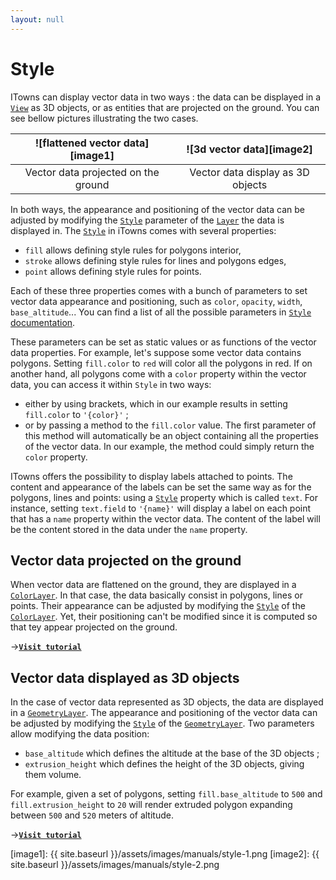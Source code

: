 ```yaml
---
layout: null
---
```


# Style

ITowns can display vector data in two ways : the data can be displayed in a
[`View`][view] as 3D objects, or as entities that are projected on the ground.
You can see bellow pictures illustrating the two cases.

| ![flattened vector data][image1] | ![3d vector data][image2] |
| :---: | :---: |
| Vector data projected on the ground | Vector data display as 3D objects |

In both ways, the appearance and positioning of the vector data can be adjusted
by modifying the [`Style`][style] parameter of the [`Layer`][layer] the data is
displayed in. The [`Style`][style] in iTowns comes with several properties:

- `fill` allows defining style rules for polygons interior,
- `stroke` allows defining style rules for lines and polygons edges,
- `point` allows defining style rules for points.

Each of these three properties comes with a bunch of parameters to set vector
data appearance and positioning, such as `color`, `opacity`, `width`,
`base_altitude`... You can find a list of all the possible parameters in
[`Style` documentation][style].

These parameters can be set as static values or as functions of the vector data
properties. For example, let's suppose some vector data contains polygons.
Setting `fill.color` to `red` will color all the polygons in red. If on another
hand, all polygons come with a `color` property within the vector data, you can
access it within `Style` in two ways:

- either by using brackets, which in our example results in setting `fill.color`
  to `'{color}'` ;
- or by passing a method to the `fill.color` value. The first parameter of this
  method will automatically be an object containing all the properties of the
  vector data. In our example, the method could simply return the `color`
  property.

ITowns offers the possibility to display labels attached to points. The content
and appearance of the labels can be set the same way as for the polygons, lines
and points: using a [`Style`][style] property which is called `text`. For
instance, setting `text.field` to `'{name}'` will display a label on each point
that has a `name` property within the vector data. The content of the label will
be the content stored in the data under the `name` property.


## Vector data projected on the ground

When vector data are flattened on the ground, they are displayed in a
[`ColorLayer`][color]. In that case, the data basically consist in polygons,
lines or points. Their appearance can be adjusted by modifying the
[`Style`][style] of the [`ColorLayer`][color]. Yet, their positioning can't be
modified since it is computed so that tey appear projected on the ground.

&rarr;[**`Visit tutorial`**][tutoground]


## Vector data displayed as 3D objects

In the case of vector data represented as 3D objects, the data are displayed in
a [`GeometryLayer`][geom]. The appearance and positioning of the vector data
can be adjusted by modifying the [`Style`][style] of the
[`GeometryLayer`][geom]. Two parameters allow modifying the data position:

- `base_altitude` which defines the altitude at the base of the 3D objects ;
- `extrusion_height` which defines the height of the 3D objects, giving them
  volume.

For example, given a set of polygons, setting `fill.base_altitude` to `500` and
`fill.extrusion_height` to `20` will render extruded polygon expanding between
`500` and `520` meters of altitude.

&rarr;[**`Visit tutorial`**][tuto3d]


[view]: https://www.itowns-project.org/itowns/docs/#api/View/View
[style]: https://www.itowns-project.org/itowns/docs/#api/Base/Style
[layer]: https://www.itowns-project.org/itowns/docs/#api/Layer/Layer
[color]: https://www.itowns-project.org/itowns/docs/#api/Layer/ColorLayer
[geom]: https://www.itowns-project.org/itowns/docs/#api/Layer/GeometryLayer

[tutoground]: https://www.itowns-project.org/itowns/docs/#tutorials/Vector-data-on-ground
[tuto3d]: https://www.itowns-project.org/itowns/docs/#tutorials/Vector-data-3d

[image1]: {{ site.baseurl }}/assets/images/manuals/style-1.png
[image2]: {{ site.baseurl }}/assets/images/manuals/style-2.png

